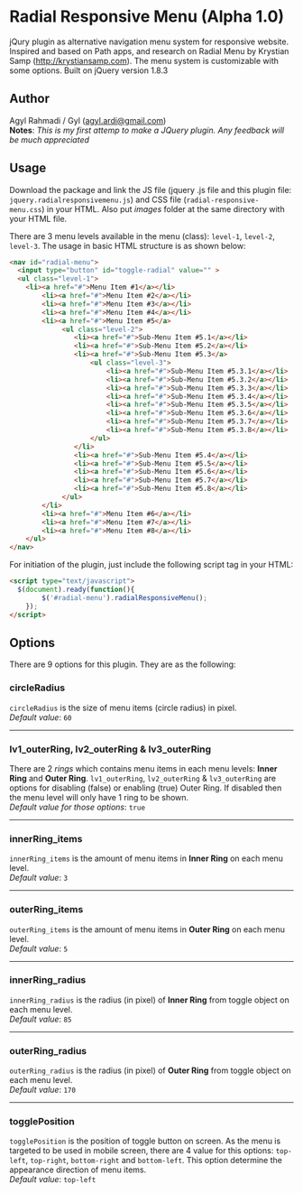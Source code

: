 Radial Responsive Menu (Alpha 1.0)
======================

jQury plugin as alternative navigation menu system for responsive website.
Inspired and based on Path apps, and research on Radial Menu by Krystian Samp (http://krystiansamp.com).
The menu system is customizable with some options. Built on jQuery version 1.8.3

## Author
Agyl Rahmadi / Gyl (agyl.ardi@gmail.com)<br />
**Notes**: *This is my first attemp to make a JQuery plugin. Any feedback will be much appreciated*

## Usage 
Download the package and link the JS file (jquery .js file and this plugin file: `jquery.radialresponsivemenu.js`) and 
CSS file (`radial-responsive-menu.css`) in your HTML.
Also put *images* folder at the same directory with your HTML file.

There are 3 menu levels available in the menu (class): `level-1`, `level-2`, `level-3`.
The usage in basic HTML structure is as shown below: 
```html
<nav id="radial-menu">
  <input type="button" id="toggle-radial" value="" >
  <ul class="level-1">
    <li><a href="#">Menu Item #1</a></li>
		<li><a href="#">Menu Item #2</a></li>
		<li><a href="#">Menu Item #3</a></li>
		<li><a href="#">Menu Item #4</a></li>
		<li><a href="#">Menu Item #5</a>
			 <ul class="level-2">
				<li><a href="#">Sub-Menu Item #5.1</a></li>
				<li><a href="#">Sub-Menu Item #5.2</a></li>
				<li><a href="#">Sub-Menu Item #5.3</a>
					<ul class="level-3">
						<li><a href="#">Sub-Menu Item #5.3.1</a></li>
						<li><a href="#">Sub-Menu Item #5.3.2</a></li>
						<li><a href="#">Sub-Menu Item #5.3.3</a></li>
						<li><a href="#">Sub-Menu Item #5.3.4</a></li>
						<li><a href="#">Sub-Menu Item #5.3.5</a></li>
						<li><a href="#">Sub-Menu Item #5.3.6</a></li>
						<li><a href="#">Sub-Menu Item #5.3.7</a></li>
						<li><a href="#">Sub-Menu Item #5.3.8</a></li>
					</ul>
				</li>
				<li><a href="#">Sub-Menu Item #5.4</a></li>
				<li><a href="#">Sub-Menu Item #5.5</a></li>
				<li><a href="#">Sub-Menu Item #5.6</a></li>
				<li><a href="#">Sub-Menu Item #5.7</a></li>
				<li><a href="#">Sub-Menu Item #5.8</a></li>
			 </ul>
		</li>
		<li><a href="#">Menu Item #6</a></li>
		<li><a href="#">Menu Item #7</a></li>
		<li><a href="#">Menu Item #8</a></li>						
	</ul>
</nav>
```
For initiation of the plugin, just include the following script tag in your HTML:
```html
<script type="text/javascript">
  $(document).ready(function(){
		$('#radial-menu').radialResponsiveMenu();
	});	
</script>
```

## Options
There are 9 options for this plugin. They are as the following:

### circleRadius
`circleRadius` is the size of menu items (circle radius) in pixel.
<br />*Default value*: `60`

----

### lv1_outerRing, lv2_outerRing & lv3_outerRing
There are 2 *rings* which contains menu items in each menu levels: **Inner Ring** and **Outer Ring**.
`lv1_outerRing`, `lv2_outerRing` & `lv3_outerRing` are options for disabling (false) or enabling (true) Outer Ring.
If disabled then the menu level will only have 1 ring to be shown.
<br />*Default value for those options*: `true`

----

### innerRing_items
`innerRing_items` is the amount of menu items in **Inner Ring** on each menu level.
<br />*Default value*: `3`

----

### outerRing_items
`outerRing_items` is the amount of menu items in **Outer Ring** on each menu level.
<br />*Default value*: `5`

----

### innerRing_radius
`innerRing_radius` is the radius (in pixel) of **Inner Ring** from toggle object on each menu level.
<br />*Default value*: `85`

----

### outerRing_radius
`outerRing_radius` is the radius (in pixel) of **Outer Ring** from toggle object on each menu level.
<br />*Default value*: `170`

----

### togglePosition
`togglePosition` is the position of toggle button on screen. As the menu is targeted to be used in mobile screen, there
are 4 value for this options: `top-left`, `top-right`, `bottom-right` and `bottom-left`.
This option determine the appearance direction of menu items.
<br />*Default value*: `top-left`
